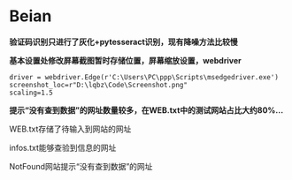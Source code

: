 # Beian
**验证码识别只进行了灰化+pytesseract识别，现有降噪方法比较慢**

**基本设置处修改屏幕截图暂时存储位置，屏幕缩放设置，webdriver**

```
driver = webdriver.Edge(r'C:\Users\PC\ppp\Scripts\msedgedriver.exe')
screenshot_loc=r"D:\lqbz\Code\Screenshot.png"
scaling=1.5
```

**提示“没有查到数据”的网址数量较多，在WEB.txt中的测试网站占比大约80%...**

WEB.txt存储了待输入到网站的网址

infos.txt能够查验到信息的网址

NotFound网站提示“没有查到数据”的网址
